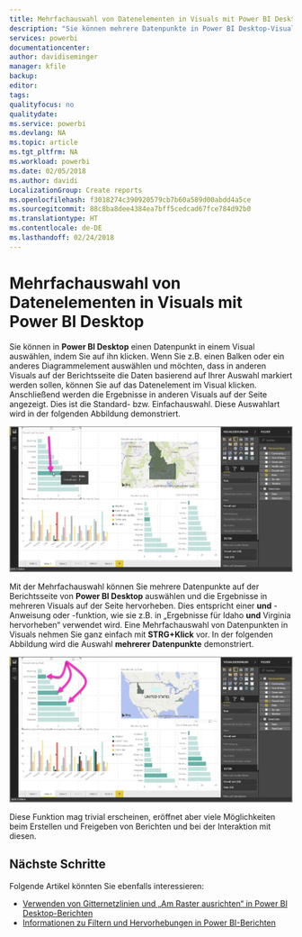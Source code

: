 ```yaml
---
title: Mehrfachauswahl von Datenelementen in Visuals mit Power BI Desktop
description: "Sie können mehrere Datenpunkte in Power BI Desktop-Visuals auswählen, indem Sie die STRG-Taste drücken und gleichzeitig mit der Maustaste klicken."
services: powerbi
documentationcenter: 
author: davidiseminger
manager: kfile
backup: 
editor: 
tags: 
qualityfocus: no
qualitydate: 
ms.service: powerbi
ms.devlang: NA
ms.topic: article
ms.tgt_pltfrm: NA
ms.workload: powerbi
ms.date: 02/05/2018
ms.author: davidi
LocalizationGroup: Create reports
ms.openlocfilehash: f3018274c390920579cb7b60a589d00abdd4a5ce
ms.sourcegitcommit: 88c8ba8dee4384ea7bff5cedcad67fce784d92b0
ms.translationtype: HT
ms.contentlocale: de-DE
ms.lasthandoff: 02/24/2018
---
```

# <a name="multi-select-data-elements-in-visuals-using-power-bi-desktop"></a>Mehrfachauswahl von Datenelementen in Visuals mit Power BI Desktop

Sie können in **Power BI Desktop** einen Datenpunkt in einem Visual auswählen, indem Sie auf ihn klicken. Wenn Sie z.B. einen Balken oder ein anderes Diagrammelement auswählen und möchten, dass in anderen Visuals auf der Berichtsseite die Daten basierend auf Ihrer Auswahl markiert werden sollen, können Sie auf das Datenelement im Visual klicken. Anschließend werden die Ergebnisse in anderen Visuals auf der Seite angezeigt. Dies ist die Standard- bzw. Einfachauswahl. Diese Auswahlart wird in der folgenden Abbildung demonstriert. 

![](media/desktop-multi-select/multi-select_01.png)

Mit der Mehrfachauswahl können Sie mehrere Datenpunkte auf der Berichtsseite von **Power BI Desktop** auswählen und die Ergebnisse in mehreren Visuals auf der Seite hervorheben. Dies entspricht einer **und** -Anweisung oder -funktion, wie sie z.B. in „Ergebnisse für Idaho **und** Virginia hervorheben“ verwendet wird. Eine Mehrfachauswahl von Datenpunkten in Visuals nehmen Sie ganz einfach mit **STRG+Klick** vor. In der folgenden Abbildung wird die Auswahl **mehrerer Datenpunkte** demonstriert.

![](media/desktop-multi-select/multi-select_02.png)

Diese Funktion mag trivial erscheinen, eröffnet aber viele Möglichkeiten beim Erstellen und Freigeben von Berichten und bei der Interaktion mit diesen. 

## <a name="next-steps"></a>Nächste Schritte

Folgende Artikel könnten Sie ebenfalls interessieren:

* [Verwenden von Gitternetzlinien und „Am Raster ausrichten“ in Power BI Desktop-Berichten](desktop-gridlines-snap-to-grid.md)
* [Informationen zu Filtern und Hervorhebungen in Power BI-Berichten](power-bi-reports-filters-and-highlighting.md)

